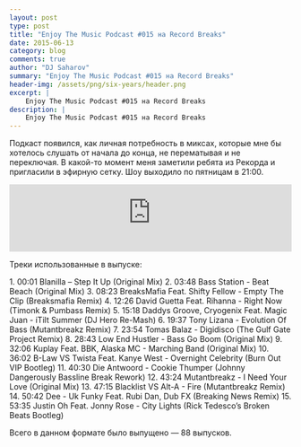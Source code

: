 ```yaml
---
layout: post
type: post
title: "Enjoy The Music Podcast #015 на Record Breaks"
date: 2015-06-13
category: blog
comments: true
author: "DJ Saharov"
summary: "Enjoy The Music Podcast #015 на Record Breaks"
header-img: /assets/png/six-years/header.png
excerpt: |
    Enjoy The Music Podcast #015 на Record Breaks
description: |
    Enjoy The Music Podcast #015 на Record Breaks
---
```


<p>
<span class="firstcharacter">П</span>одкаст появился, как личная потребность в миксах, которые мне бы хотелось слушать от начала до конца, не перематывая и не переключая. В какой-то момент меня заметили ребята из Рекорда и пригласили в эфирную сетку. Шоу выходило по пятницам в 21:00.
</p>

<iframe width="100%" height="120" src="https://player-widget.mixcloud.com/widget/iframe/?hide_cover=1&feed=%2Fdjsaharovofficial%2Fdj-saharov-enjoy-the-music-podcast-015%2F" frameborder="0" allow="encrypted-media; fullscreen; autoplay; idle-detection; speaker-selection; web-share;" ></iframe>

<p>Треки использованные в выпуске:</p>
1. 00:01 Blanilla – Step It Up (Original Mix)
2. 03:48 Bass Station - Beat Beach (Original Mix)
3. 08:23 BreaksMafia Feat. Shifty Fellow - Empty The Clip (Breaksmafia Remix)
4. 12:26 David Guetta Feat. Rihanna - Right Now (Timonk & Pumbass Remix)
5. 15:18 Daddys Groove, Cryogenix Feat. Magic Juan - iTilt Summer (DJ Hero Re-Mash)
6. 19:37 Tony Lizana - Evolution Of Bass (Mutantbreakz Remix)
7. 23:54 Tomas Balaz - Digidisco (The Gulf Gate Project Remix)
8. 28:43 Low End Hustler - Bass Go Boom (Original Mix)
9. 32:06 Kuplay Feat. BBK, Alaska MC - Marching Band (Original Mix)
10. 36:02 B-Law VS Twista Feat. Kanye West - Overnight Celebrity (Burn Out VIP Bootleg)
11. 40:30 Die Antwoord - Cookie Thumper (Johnny Dangerously Bassline Break Rework)
12. 43:24 Mutantbreakz - I Need Your Love (Original Mix)
13. 47:15 Blacklist VS Alt-A - Fire (Mutantbreakz Remix)
14. 50:42 Dee - Uk Funky Feat. Rubi Dan, Dub FX (Breaking News Remix)
15. 53:35 Justin Oh Feat. Jonny Rose - City Lights (Rick Tedesco’s Broken Beats Bootleg)

<p>Всего в данном формате было выпущено &mdash; 88 выпусков.</p>